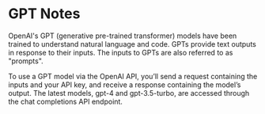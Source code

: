 # GPT Notes

OpenAI's GPT (generative pre-trained transformer) models have been trained to understand natural language and code. GPTs provide text outputs in response to their inputs. The inputs to GPTs are also referred to as "prompts".

To use a GPT model via the OpenAI API, you’ll send a request containing the inputs and your API key, and receive a response containing the model’s output. The latest models, gpt-4 and gpt-3.5-turbo, are accessed through the chat completions API endpoint.
